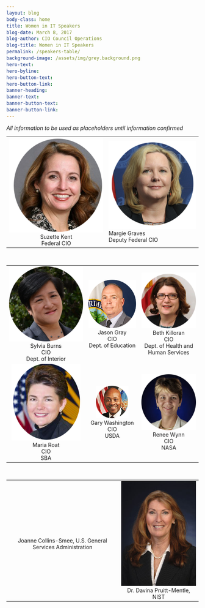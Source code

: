 ```yaml
---
layout: blog
body-class: home
title: Women in IT Speakers
blog-date: March 8, 2017
blog-author: CIO Council Operations
blog-title: Women in IT Speakers
permalink: /speakers-table/
background-image: /assets/img/grey.background.png
hero-text:  
hero-byline:
hero-button-text: 
hero-button-link: 
banner-heading: 
banner-text: 
banner-button-text: 
banner-button-link: 
---
```


<p><em>All information to be used as placeholders until information confirmed</em></p>

<table>
<tr>
  <td style="text-align:center;"><img src="/assets/img/event.winit.SuzetteKent_website.png"><br>Suzette Kent <br> Federal CIO</td>
  <td><img src="/assets/img/event.winit.MargieGraves_circle.png"><br>Margie Graves <br> Deputy Federal CIO</td>
</tr>
</table>

<br>

<table align="center">
  <tr style="text-align:center;">
    <td><img src="/assets/img/event.winit.sylviaburns_circle.png"><br>Sylvia Burns <br> CIO <br> Dept. of Interior</td>
    <td><img src="/assets/img/event.winit.JasonGray_circle.png"><br>Jason Gray <br> CIO <br> Dept. of Education</td>
    <td><img src="/assets/img/event.winit.beth-killoran_circle.png"><br>Beth Killoran <br> CIO <br> Dept. of Health and Human Services</td>
  </tr>
  <tr style="text-align:center;">
    <td><img src="/assets/img/event.winit.maria-roat_circle.png"><br>Maria Roat <br> CIO <br> SBA</td>
    <td><img src="/assets/img/event.winit.gary_washington_circle.png"><br>Gary Washington <br> CIO <br> USDA</td>
    <td><img src="/assets/img/event.winit.renee-wynn_circle.png"><br>Renee Wynn <br> CIO <br> NASA</td>
  </tr>
</table>

<br>

<table align="center">
<tr style="text-align:center;">
  <td><!--img src="/assets/img/event.winit.MargieGraves_original"--><br>Joanne Collins-Smee, U.S. General Services Administration</td>
  <td><img src="/assets/img/event.davina_pruitt-mentl_original.jpg"><br>Dr. Davina Pruitt-Mentle, NIST</td>
</tr>
</table>
